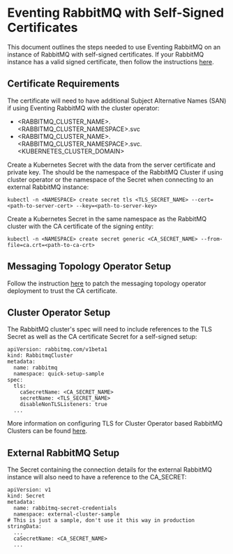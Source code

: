 # Eventing RabbitMQ with Self-Signed Certificates

This document outlines the steps needed to use Eventing RabbitMQ on an instance of RabbitMQ with self-signed certificates. If your RabbitMQ instance has a valid signed certificate, then follow the instructions [here](../../samples/rabbitmq-mtls/).

## Certificate Requirements

The certificate will need to have additional Subject Alternative Names (SAN) if using Eventing RabbitMQ with the cluster operator:

- <RABBITMQ_CLUSTER_NAME>.<RABBITMQ_CLUSTER_NAMESPACE>.svc
- <RABBITMQ_CLUSTER_NAME>.<RABBITMQ_CLUSTER_NAMESPACE>.svc.<KUBERNETES_CLUSTER_DOMAIN>

Create a Kubernetes Secret with the data from the server certificate and private key. The <NAMESPACE> should be the namespace of the RabbitMQ Cluster if using cluster operator or the namespace of the Secret when connecting to an external RabbitMQ instance:
```
kubectl -n <NAMESPACE> create secret tls <TLS_SECRET_NAME> --cert=<path-to-server-cert> --key=<path-to-server-key>
```

Create a Kubernetes Secret in the same namespace as the RabbitMQ cluster with the CA certificate of the signing entity:
```
kubectl -n <NAMESPACE> create secret generic <CA_SECRET_NAME> --from-file=ca.crt=<path-to-ca-crt>
```

## Messaging Topology Operator Setup

Follow the instruction [here](https://www.rabbitmq.com/kubernetes/operator/tls-topology-operator.html) to patch the messaging topology operator deployment to trust the CA certificate.

## Cluster Operator Setup

The RabbitMQ cluster's spec will need to include references to the TLS Secret as well as the CA certificate Secret for a self-signed setup:
```
apiVersion: rabbitmq.com/v1beta1
kind: RabbitmqCluster
metadata:
  name: rabbitmq
  namespace: quick-setup-sample
spec:
  tls:
    caSecretName: <CA_SECRET_NAME>
    secretName: <TLS_SECRET_NAME>
    disableNonTLSListeners: true
  ...
```

More information on configuring TLS for Cluster Operator based RabbitMQ Clusters can be found [here](https://www.rabbitmq.com/kubernetes/operator/using-operator.html#tls).

## External RabbitMQ Setup

The Secret containing the connection details for the external RabbitMQ instance will also need to have a reference to the CA_SECRET:

```
apiVersion: v1
kind: Secret
metadata:
  name: rabbitmq-secret-credentials
  namespace: external-cluster-sample
# This is just a sample, don't use it this way in production
stringData:
  ...
  caSecretName: <CA_SECRET_NAME>
  ...
```
